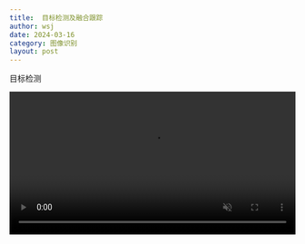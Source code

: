 ```yaml
---
title:  目标检测及融合跟踪 
author: wsj 
date: 2024-03-16
category: 图像识别
layout: post
---
```





目标检测

<video  style="display:block; width:100%; height:auto;" preload="auto" autoplay controls  muted loop="loop">
  <source src="/assets/目标检测.mp4" type="video/mp4">
</video>

 
[1]: https://ai.hihzs.com